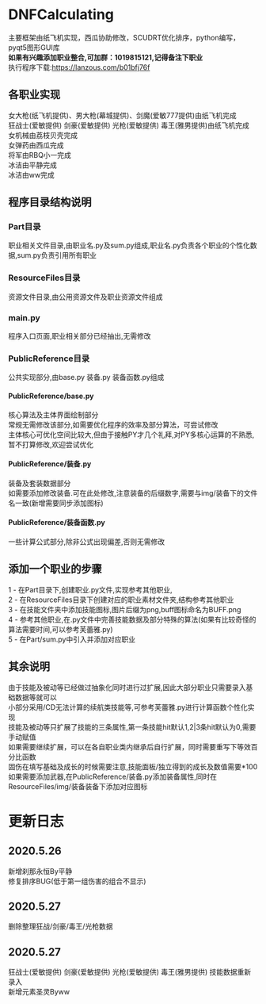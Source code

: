 # DNFCalculating
  主要框架由纸飞机实现，西瓜协助修改，SCUDRT优化排序，python编写，pyqt5图形GUI库<br>
  <b>如果有兴趣添加职业整合,可加群：1019815121,记得备注下职业</b><br>
  执行程序下载:https://lanzous.com/b01bfj76f

## 各职业实现
  女大枪(纸飞机提供)、男大枪(幕城提供)、剑魔(爱敏777提供)由纸飞机完成<br>
  狂战士(爱敏提供) 剑豪(爱敏提供) 光枪(爱敏提供) 毒王(雅男提供)由纸飞机完成<br>
  女机械由荔枝贝壳完成<br>
  女弹药由西瓜完成<br>
  将军由RBQ小一完成<br>
  冰洁由平静完成<br>
  冰洁由ww完成<br>
  
## 程序目录结构说明
### Part目录
  职业相关文件目录,由职业名.py及sum.py组成,职业名.py负责各个职业的个性化数据,sum.py负责引用所有职业<br>

### ResourceFiles目录
  资源文件目录,由公用资源文件及职业资源文件组成<br>
  
### main.py
  程序入口页面,职业相关部分已经抽出,无需修改<br>
  
### PublicReference目录
  公共实现部分,由base.py 装备.py 装备函数.py组成
  
#### PublicReference/base.py
  核心算法及主体界面绘制部分<br>
  常规无需修改该部分,如需要优化程序的效率及部分算法，可尝试修改<br>
  主体核心可优化空间比较大,但由于接触PY才几个礼拜,对PY多核心运算的不熟悉,暂不打算修改,欢迎尝试优化

#### PublicReference/装备.py
  装备及套装数据部分<br>
  如需要添加修改装备.可在此处修改,注意装备的后缀数字,需要与img/装备下的文件名一致(新增需要同步添加图标)

#### PublicReference/装备函数.py
  一些计算公式部分,除非公式出现偏差,否则无需修改<br>


## 添加一个职业的步骤
  1 - 在Part目录下,创建职业.py文件,实现参考其他职业,<br>
  2 - 在ResourceFiles目录下创建对应的职业素材文件夹,结构参考其他职业<br>
  3 - 在技能文件夹中添加技能图标,图片后缀为png,buff图标命名为BUFF.png<br>
  4 - 参考其他职业,在.py文件中完善技能数据及部分特殊的算法(如果有比较奇怪的算法需要时间,可以参考芙蕾雅.py)<br>
  5 - 在Part/sum.py中引入并添加对应职业<br>

## 其余说明
  由于技能及被动等已经做过抽象化同时进行过扩展,因此大部分职业只需要录入基础数据等就可以<br>
  小部分采用/CD无法计算的续航类技能等,可参考芙蕾雅.py进行计算函数个性化实现<br>
  技能及被动等只扩展了技能的三条属性,第一条技能hit默认1,2|3条hit默认为0,需要手动赋值<br>
  如果需要继续扩展，可以在各自职业类内继承后自行扩展，同时需要重写下等效百分比函数<br>
  固伤在填写基础及成长的时候需要注意,技能面板/独立得到的成长及数值需要*100<br>
  如果需要添加武器,在PublicReference/装备.py添加装备属性,同时在ResourceFiles/img/装备装备下添加对应图标
  
# 更新日志
## 2020.5.26
  新增刹那永恒By平静<br>
  修复排序BUG(低于第一组伤害的组合不显示)

## 2020.5.27
  删除整理狂战/剑豪/毒王/光枪数据<br>

## 2020.5.27
  狂战士(爱敏提供) 剑豪(爱敏提供) 光枪(爱敏提供) 毒王(雅男提供) 技能数据重新录入<br>
  新增元素圣灵Byww
